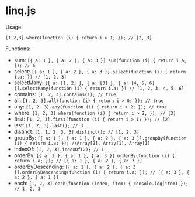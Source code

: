 linq.js
=======

Usage:

`[1,2,3].where(function (i) { return i > 1; }); // [2, 3]` 

Functions:
* sum: `[{ a: 1 }, { a: 2 }, { a: 3 }].sum(function (i) { return i.a; }); // 6` 
* select: `[{ a: 1 }, { a: 2 }, { a: 3 }].select(function (i) { return i.a; }) // [1, 2, 3]`
* selectMany: `[{ a: [1, 2] }, { a: [3] }, { a: [4, 5, 6] }].selectMany(function (i) { return i.a; }) // [1, 2, 3, 4, 5, 6]`
* contains: `[1, 2, 3].contains(1); // true`
* all: `[1, 2, 3].all(function (i) { return i > 0; }); // true`
* any: `[1, 2, 3].any(function (i) { return i > 2; }); // true`
* where: `[1, 2, 3].where(function (i) { return i > 2; }); // [3]`
* first: `[1, 2, 3].first(function (i) { return i > 1; }); // [2]`
* last: `[1, 2, 3].last(); // 3`
* distinct: `[1, 1, 2, 3, 3].distinct(); // [1, 2, 3]`
* groupBy: `[{ a: 1 }, { a: 1 }, { a: 2 }, { a: 3 }].groupBy(function (i) { return i.a; }); //Array[2], Array[1], Array[1]`
* indexOf: `[1, 2, 3].indexOf(2); // 1`
* orderBy: `[{ a: 2 }, { a: 1 }, { a: 3 }].orderBy(function (i) { return i.a; }); // [{ a: 1 }, { a: 2 }, { a: 3 }]`
* orderByDescending: `[{ a: 1 }, { a: 2 }, { a: 3 }].orderByDescending(function (i) { return i.a; }); // [{ a: 3 }, { a: 2 }, { a: 1 }]`
* each: `[1, 2, 3].each(function (index, item) { console.log(item) }); // 1, 2, 3`
